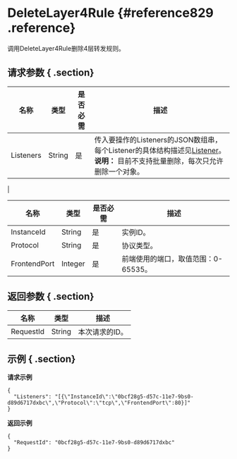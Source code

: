 # DeleteLayer4Rule {#reference829 .reference}

调用DeleteLayer4Rule删除4层转发规则。

## 请求参数 { .section}

|名称|类型|是否必需|描述|
|--|--|----|--|
|Listeners|String|是|传入要操作的Listeners的JSON数组串，每个Listener的具体结构描述见[Listener](#)。**说明：** 目前不支持批量删除，每次只允许删除一个对象。

|

|名称|类型|是否必需|描述|
|--|--|----|--|
|InstanceId|String|是|实例ID。|
|Protocol|String|是|协议类型。|
|FrontendPort|Integer|是|前端使用的端口，取值范围：0-65535。|

## 返回参数 { .section}

|名称|类型|描述|
|--|--|--|
|RequestId|String|本次请求的ID。|

## 示例 { .section}

**请求示例**

```
{
  "Listeners": "[{\"InstanceId\":\"0bcf28g5-d57c-11e7-9bs0-d89d6717dxbc\",\"Protocol\":\"tcp\",\"FrontendPort\":80}]"
}

```

**返回示例**

```
{
  "RequestId": "0bcf28g5-d57c-11e7-9bs0-d89d6717dxbc"
}

```

